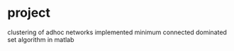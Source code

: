 project
=======

clustering of adhoc networks implemented minimum connected dominated set algorithm in matlab
